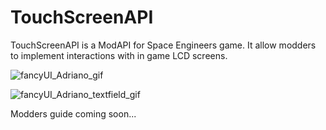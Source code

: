 # TouchScreenAPI

TouchScreenAPI is a ModAPI for Space Engineers game. It allow modders to implement interactions with in game LCD screens.

![fancyUI_Adriano_gif](https://user-images.githubusercontent.com/13324869/143988106-8541e7c0-2b9a-4ade-8976-46c1b4e3cef9.gif)

![fancyUI_Adriano_textfield_gif](https://user-images.githubusercontent.com/13324869/143987989-53ea6aaa-ef02-48b0-aa5c-6bfb4ff418d7.gif)

Modders guide coming soon...
